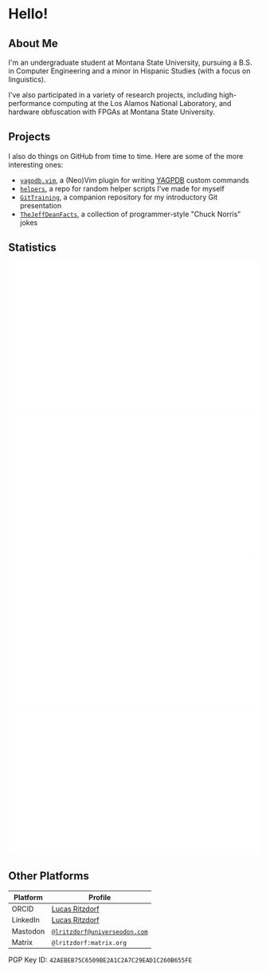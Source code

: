 # Hello!

## About Me

I'm an undergraduate student at Montana State University, pursuing a B.S. in
Computer Engineering and a minor in Hispanic Studies (with a focus on
linguistics).

I've also participated in a variety of research projects, including
high-performance computing at the Los Alamos National Laboratory, and hardware
obfuscation with FPGAs at Montana State University.

## Projects

I also do things on GitHub from time to time. Here are some of the more
interesting ones:

- [`yagpdb.vim`](https://github.com/l-zeuch/yagpdb.vim),
  a (Neo)Vim plugin for writing [YAGPDB](https://yagpdb.xyz) custom commands
- [`helpers`](https://github.com/LRitzdorf/helpers),
  a repo for random helper scripts I've made for myself
- [`GitTraining`](https://github.com/LRitzdorf/GitTraining),
  a companion repository for my introductory Git presentation
- [`TheJeffDeanFacts`](https://github.com/LRitzdorf/TheJeffDeanFacts),
  a collection of programmer-style "Chuck Norris" jokes

## Statistics

![](https://raw.githubusercontent.com/LRitzdorf/github-stats/master/generated/overview.svg#gh-dark-mode-only)
![](https://raw.githubusercontent.com/LRitzdorf/github-stats/master/generated/overview.svg#gh-light-mode-only)
![](https://raw.githubusercontent.com/LRitzdorf/github-stats/master/generated/languages.svg#gh-dark-mode-only)
![](https://raw.githubusercontent.com/LRitzdorf/github-stats/master/generated/languages.svg#gh-light-mode-only)

## Other Platforms

| Platform | Profile |
|-|-|
| ORCID | [Lucas Ritzdorf](https://orcid.org/0000-0002-0512-8850) |
| LinkedIn | [Lucas Ritzdorf](https://linkedin.com/in/lucas-ritzdorf-97b3081aa) |
| Mastodon | <a rel="me" href="https://universeodon.com/@lritzdorf">`@lritzdorf@universeodon.com`</a> |
| Matrix | `@lritzdorf:matrix.org` |

PGP Key ID: `42AEBEB75C6509BE2A1C2A7C29EAD1C260B655FE`

